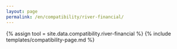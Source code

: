 ```yaml
---
layout: page
permalink: /en/compatibility/river-financial/
---
```

{% assign tool = site.data.compatibility.river-financial %}
{% include templates/compatibility-page.md %}
